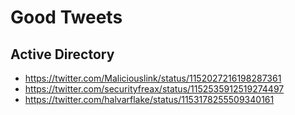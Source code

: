 # Good Tweets

## Active Directory

- https://twitter.com/Maliciouslink/status/1152027216198287361
- https://twitter.com/securityfreax/status/1152535912519274497
- https://twitter.com/halvarflake/status/1153178255509340161
